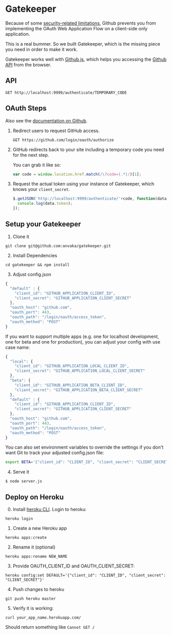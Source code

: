 Gatekeeper
==========

Because of some [security-related limitations](http://blog.vjeux.com/2012/javascript/github-oauth-login-browser-side.html), Github prevents you from implementing the OAuth Web Application Flow on a client-side only application.

This is a real bummer. So we built Gatekeeper, which is the missing piece you need in order to make it work.

Gatekeeper works well with [Github.js](http://github.com/michael/github), which helps you accessing the [Github API](http://developer.github.com/v3/) from the browser.

## API

```
GET http://localhost:9999/authenticate/TEMPORARY_CODE
```

## OAuth Steps

Also see the [documentation on Github](http://developer.github.com/v3/oauth/).

1. Redirect users to request GitHub access.

   ```
   GET https://github.com/login/oauth/authorize
   ```

2. GitHub redirects back to your site including a temporary code you need for the next step.

   You can grab it like so:

   ```js
   var code = window.location.href.match(/\?code=(.*)/)[1];
   ```

3. Request the actual token using your instance of Gatekeeper, which knows your `client_secret`.

   ```js
   $.getJSON('http://localhost:9999/authenticate/'+code, function(data) {
     console.log(data.token);
   });
   ```

## Setup your Gatekeeper

1. Clone it

  ```
  git clone git@github.com:anvaka/gatekeeper.git
  ```

2. Install Dependencies

  ```
  cd gatekeeper && npm install
  ```

3. Adjust config.json

  ```js
  {
    "default" : {
      "client_id": "GITHUB_APPLICATION_CLIENT_ID",
      "client_secret": "GITHUB_APPLICATION_CLIENT_SECRET"
    },
    "oauth_host": "github.com",
    "oauth_port": 443,
    "oauth_path": "/login/oauth/access_token",
    "oauth_method": "POST"
  }
  ```

  If you want to support multiple apps (e.g. one for localhost development, one
  for beta and one for production), you can adjust your config with use case name:

  ```js
  {
    "local": {
      "client_id": "GITHUB_APPLICATION_LOCAL_CLIENT_ID",
      "client_secret": "GITHUB_APPLICATION_LOCAL_CLIENT_SECRET"
    },
    "beta": {
      "client_id": "GITHUB_APPLICATION_BETA_CLIENT_ID",
      "client_secret": "GITHUB_APPLICATION_BETA_CLIENT_SECRET"
    },
    "default" : {
      "client_id": "GITHUB_APPLICATION_CLIENT_ID",
      "client_secret": "GITHUB_APPLICATION_CLIENT_SECRET"
    },
    "oauth_host": "github.com",
    "oauth_port": 443,
    "oauth_path": "/login/oauth/access_token",
    "oauth_method": "POST"
  }
  ```

  You can also set environment variables to override the settings if you don't
  want Git to track your adjusted config.json file:

  ``` sh
  export BETA='{"client_id": "CLIENT_ID", "client_secret": "CLIENT_SECRET"}'
  ```

4. Serve it

  ```
  $ node server.js
  ```

## Deploy on Heroku

0. Install [heroku CLI](https://devcenter.heroku.com/articles/heroku-command).
Login to heroku:

```
heroku login
```

1. Create a new Heroku app

```
heroku apps:create
```

2. Rename it (optional)

```
heroku apps:rename NEW_NAME
```

3. Provide OAUTH_CLIENT_ID and OAUTH_CLIENT_SECRET:

```
heroku config:set DEFAULT='{"client_id": "CLIENT_ID", "client_secret": "CLIENT_SECRET"}'
```

4. Push changes to heroku

```
git push heroku master
```

5. Verify it is working:

```
curl your_app_name.herokuapp.com/
```

Should return something like `Cannot GET /`

